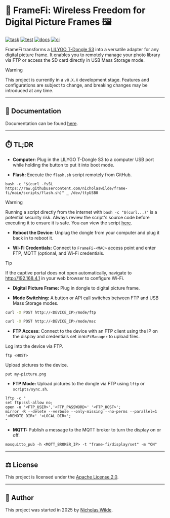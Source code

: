 # :signal_strength: FrameFi: Wireless Freedom for Digital Picture Frames :framed_picture:
[![task](https://img.shields.io/badge/Task-Enabled-brightgreen?style=for-the-badge&logo=task&logoColor=white)](https://taskfile.dev/#/)
[![test](https://img.shields.io/github/actions/workflow/status/nicholaswilde/frame-fi/test.yaml?label=test&style=for-the-badge&branch=main)](https://github.com/nicholaswilde/frame-fi/actions/workflows/test.yaml)
[![docs](https://img.shields.io/github/actions/workflow/status/nicholaswilde/frame-fi/docs.yaml?label=docs&style=for-the-badge&branch=main)](https://github.com/nicholaswilde/frame-fi/actions/workflows/docs.yaml)
[![ci](https://img.shields.io/github/actions/workflow/status/nicholaswilde/frame-fi/ci.yaml?label=ci&style=for-the-badge&branch=v0.1.0)](https://github.com/nicholaswilde/frame-fi/actions/workflows/ci.yaml)

FrameFi transforms a [LILYGO T-Dongle S3][1] into a versatile adapter for any digital picture frame. It enables you to remotely manage your photo library via FTP or access the SD card directly in USB Mass Storage mode.

> [!WARNING]
> This project is currently in a `v0.X.X` development stage. Features and configurations are subject to change, and breaking changes may be introduced at any time.

---

## :book: Documentation

Documentation can be found [here][2].

---

## :stopwatch: TL;DR

- **Computer:** Plug in the LILYGO T-Dongle S3 to a computer USB port while holding the button to put it into boot mode.

- **Flash:** Execute the `flash.sh` script remotely from GitHub.

```shell
bash -c "$(curl -fsSL https://raw.githubusercontent.com/nicholaswilde/frame-fi/main/scripts/flash.sh)" _ /dev/ttyUSB0
```

> [!WARNING]
> Running a script directly from the internet with `bash -c "$(curl...)"` is a potential security risk. Always review the script's source code before executing it to ensure it is safe. You can view the script [here](https://github.com/nicholaswilde/frame-fi/blob/main/scripts/flash.sh).

- **Reboot the Device:** Unplug the dongle from your computer and plug it back in to reboot it.

- **Wi-Fi Credentials:** Connect to `FrameFi-<MAC>` access point and enter FTP, MQTT (optional, and Wi-Fi credentials.

> [!TIP]
> If the captive portal does not open automatically, navigate to http://192.168.4.1 in your web browser to configure Wi-Fi.

- **Digital Picture Frame:** Plug in dongle to digital picture frame.

- **Mode Switching:** A button or API call switches between FTP and USB Mass Storage modes.

```sh
curl -X POST http://<DEVICE_IP>/mode/ftp
```

```sh
curl -X POST http://<DEVICE_IP>/mode/msc
```

- **FTP Access:** Connect to the device with an FTP client using the IP on the display and credentials set in `WiFiManager` to upload files.

Log into the device via FTP.

```shell
ftp <HOST>
```

Upload pictures to the device.

```shell
put my-picture.png
```

- **FTP Mode:** Upload pictures to the dongle via FTP using `lftp` or `scripts/sync.sh`.

```shell
lftp -c "
set ftp:ssl-allow no;
open -u '<FTP_USER>','<FTP_PASSWORD>' '<FTP_HOST>';
mirror -R --delete --verbose --only-missing --no-perms --parallel=1 '<REMOTE_DIR>' '<LOCAL_DIR>';
"
```

- **MQTT:** Publish a message to the MQTT broker to turn the display on or off.

```shell
mosquitto_pub -h <MQTT_BROKER_IP> -t "frame-fi/display/set" -m "ON"
```

---

## :balance_scale: License

This project is licensed under the [Apache License 2.0](./LICENSE).

---

## :pencil: Author

This project was started in 2025 by [Nicholas Wilde](https://github.com/nicholaswilde/).

[1]: <https://lilygo.cc/products/t-dongle-s3>
[2]: <https://nicholaswilde.io/frame-fi>

